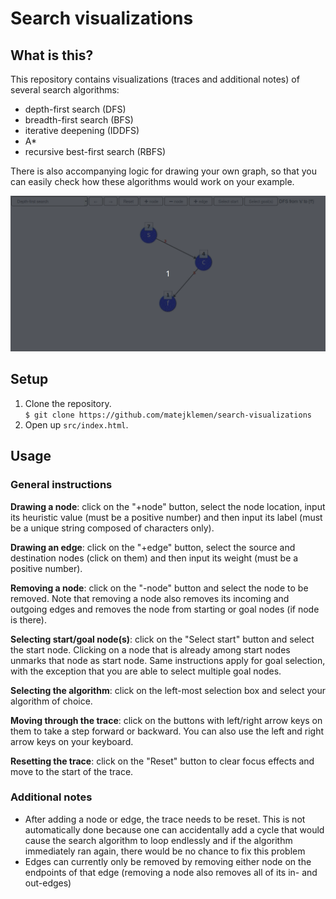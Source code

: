 # Search visualizations

## What is this?
This repository contains visualizations (traces and additional notes) of several search algorithms:  
- depth-first search (DFS)
- breadth-first search (BFS)
- iterative deepening (IDDFS)
- A*
- recursive best-first search (RBFS)

There is also accompanying logic for drawing your own graph, so that you can easily check how these algorithms would 
work on your example.  

![Demo of depth-first search](doc/dfs-mini-demo.gif)

## Setup
1. Clone the repository.  
`$ git clone https://github.com/matejklemen/search-visualizations`  
2. Open up `src/index.html`.

## Usage
### General instructions
**Drawing a node**: click on the "+node" button, select the node location, input its heuristic value (must be a positive number) and then 
input its label (must be a unique string composed of characters only).  

**Drawing an edge**: click on the "+edge" button, select the source and destination nodes (click on them) and then input its weight 
(must be a positive number).  

**Removing a node**: click on the "-node" button and select the node to be removed. Note that removing a node also removes its incoming and 
outgoing edges and removes the node from starting or goal nodes (if node is there).  

**Selecting start/goal node(s)**: click on the "Select start" button and select the start node. Clicking on a node that is already among start 
nodes unmarks that node as start node. Same instructions apply for goal selection, with the exception that you are able to select multiple goal 
nodes.  

**Selecting the algorithm**: click on the left-most selection box and select your algorithm of choice.  

**Moving through the trace**: click on the buttons with left/right arrow keys on them to take a step forward or backward. You can also use the 
left and right arrow keys on your keyboard.  

**Resetting the trace**: click on the "Reset" button to clear focus effects and move to the start of the trace.  

### Additional notes
- After adding a node or edge, the trace needs to be reset. This is not automatically done because one can accidentally add a cycle that would cause the search algorithm to loop endlessly and if the algorithm immediately ran again, there would be no chance to fix this problem  
- Edges can currently only be removed by removing either node on the endpoints of that edge (removing a node also removes all of its in- and out-edges)  
